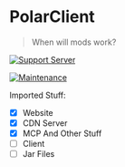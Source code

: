 # PolarClient
> When will mods work?

[![Support Server](https://img.shields.io/discord/591914197219016707.svg?color=7289da&label=PolarClient&logo=discord&style=flat-square)](https://discord.gg/CUAQp9yfe2)

[![Maintenance](https://img.shields.io/badge/Maintained%3F-yes-green.svg)](https://github.com/RG2N/PolarClient/graphs/commit-activity)

Imported Stuff:
- [x] Website
- [X] CDN Server
- [X] MCP And Other Stuff
- [ ] Client
- [ ] Jar Files
